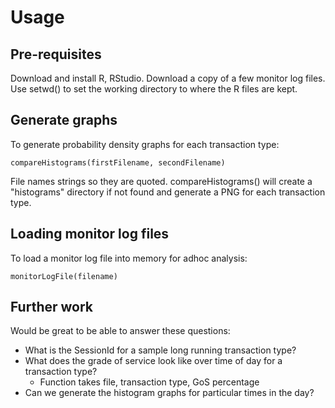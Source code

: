 Usage
========================================================

Pre-requisites
--------------
Download and install R, RStudio.
Download a copy of a few monitor log files.
Use setwd() to set the working directory to where the R files are kept.

Generate graphs
---------------
To generate probability density graphs for each transaction type:
```
compareHistograms(firstFilename, secondFilename)
```
File names strings so they are quoted.
compareHistograms() will create a "histograms" directory if not found and generate a PNG for each transaction type.

Loading monitor log files
-------------------------
To load a monitor log file into memory for adhoc analysis:
```
monitorLogFile(filename)
```

Further work
------------
Would be great to be able to answer these questions:
* What is the SessionId for a sample long running transaction type?
* What does the grade of service look like over time of day for a transaction type?
  * Function takes file, transaction type, GoS percentage
* Can we generate the histogram graphs for particular times in the day?
